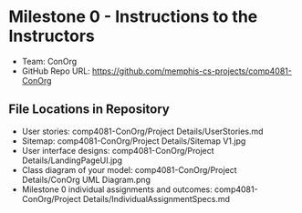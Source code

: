 # Milestone 0 - Instructions to the Instructors

- Team: ConOrg
- GitHub Repo URL: https://github.com/memphis-cs-projects/comp4081-ConOrg

## File Locations in Repository

- User stories: comp4081-ConOrg/Project Details/UserStories.md
- Sitemap: comp4081-ConOrg/Project Details/Sitemap V1.jpg
- User interface designs: comp4081-ConOrg/Project Details/LandingPageUI.jpg
- Class diagram of your model: comp4081-ConOrg/Project Details/ConOrg UML Diagram.png
- Milestone 0 individual assignments and outcomes: comp4081-ConOrg/Project Details/IndividualAssignmentSpecs.md